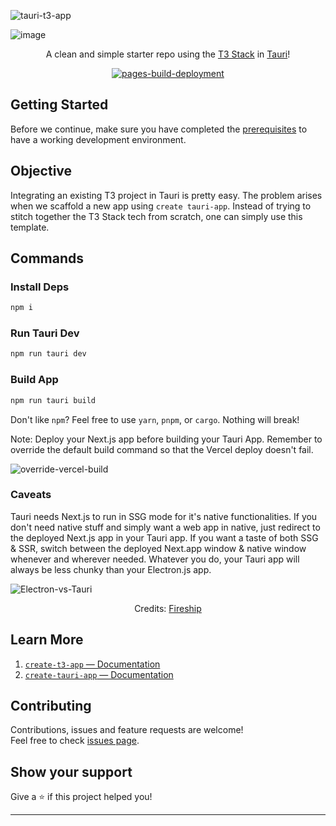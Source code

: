 ![tauri-t3-app](https://socialify.git.ci/AyanavaKarmakar/tauri-t3-app/image?description=0&descriptionEditable=Clean%20and%20simple%20starter%20repo%20using%20the%20T3%20Stack%20in%20Tauri!&font=Inter&language=1&logo=https%3A%2F%2Fseeklogo.com%2Fimages%2FT%2Ftauri-logo-39352BD5A1-seeklogo.com.png&name=1&pattern=Overlapping%20Hexagons&theme=Auto)

![image](https://user-images.githubusercontent.com/89210438/206268075-7b3415f3-3e8f-470c-9d54-814e6253929c.png)

<div align="center">

A clean and simple starter repo using the [T3 Stack](https://create.t3.gg/) in [Tauri](https://tauri.app/)!

[![pages-build-deployment](https://github.com/AyanavaKarmakar/tauri-t3-app/actions/workflows/pages/pages-build-deployment/badge.svg)](https://github.com/AyanavaKarmakar/tauri-t3-app/actions/workflows/pages/pages-build-deployment)

</div>

## Getting Started

Before we continue, make sure you have completed the [prerequisites](https://tauri.app/v1/guides/getting-started/prerequisites) to have a working development environment.

## Objective

Integrating an existing T3 project in Tauri is pretty easy. The problem arises when we scaffold a new app using `create tauri-app`. Instead of trying to stitch together the T3 Stack tech from scratch, one can simply use this template.

## Commands

### Install Deps

```sh
npm i
```

### Run Tauri Dev 

```sh
npm run tauri dev
```

### Build App

```sh
npm run tauri build
```

Don't like `npm`? Feel free to use `yarn`, `pnpm`, or `cargo`. Nothing will break! 

Note: Deploy your Next.js app before building your Tauri App. Remember to override the default build command so that the Vercel deploy doesn't fail.

![override-vercel-build](https://user-images.githubusercontent.com/89210438/206443565-26bf22cb-8a26-42f4-a4a7-16d8450ea737.png)

### Caveats

Tauri needs Next.js to run in SSG mode for it's native functionalities. If you don't need native stuff and simply want a web app in native, just redirect to the deployed Next.js app in your Tauri app. If you want a taste of both SSG & SSR, switch between the deployed Next.app window & native window whenever and wherever needed. Whatever you do, your Tauri app will always be less chunky than your Electron.js app.

![Electron-vs-Tauri](https://user-images.githubusercontent.com/89210438/206445776-6f08bd20-83f9-4602-98a9-3ac983cd9baa.png)

<div align="center">

Credits: [Fireship](https://youtu.be/-X8evddpu7M)

</div>

## Learn More

1. [`create-t3-app` — Documentation](https://create.t3.gg/)
2. [`create-tauri-app` — Documentation](https://tauri.app/)

## Contributing

Contributions, issues and feature requests are welcome!<br />Feel free to check [issues page](https://github.com/AyanavaKarmakar/tauri-t3-app/issues).

## Show your support

Give a ⭐️ if this project helped you!

---
